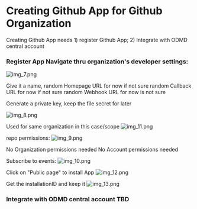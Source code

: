 # Creating Github App for Github Organization

Creating Github App needs 1) register Github App; 2) Integrate with ODMD central account

### Register App Navigate thru organization's developer settings:
![img_7.png](img_7.png)

Give it 
a name, 
random Homepage URL for now if not sure
random Callback URL for now if not sure
random Webhook URL for now is not sure

Generate a private key, keep the file secret for later

![img_8.png](img_8.png)

Used for same organization in this case/scope
![img_11.png](img_11.png)

repo permissions:
![img_9.png](img_9.png)

No Organization permissions needed
No Account permissions needed

Subscribe to events:
![img_10.png](img_10.png)

Click on "Public page" to install App
![img_12.png](img_12.png)

Get the installationID and keep it
![img_13.png](img_13.png)

### Integrate with ODMD central account TBD
